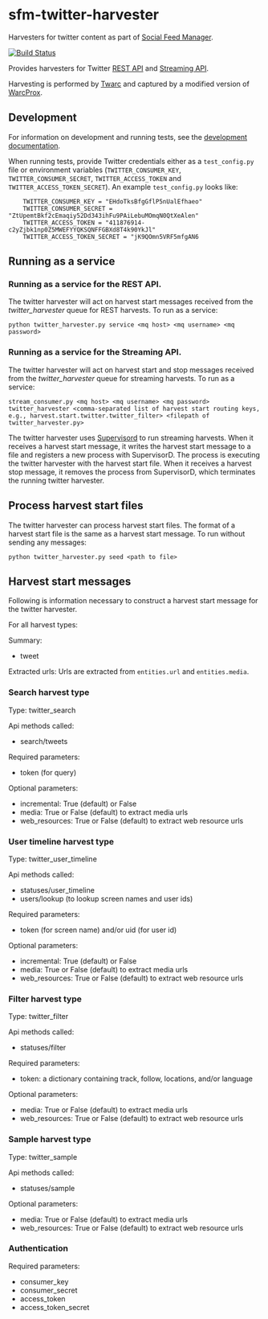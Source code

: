 # sfm-twitter-harvester
Harvesters for twitter content as part of [Social Feed Manager](http://gwu-libraries.github.io/sfm-ui).

[![Build Status](https://travis-ci.org/gwu-libraries/sfm-twitter-harvester.svg?branch=master)](https://travis-ci.org/gwu-libraries/sfm-twitter-harvester)

Provides harvesters for Twitter [REST API](https://dev.twitter.com/rest/public) and [Streaming API](https://dev.twitter.com/streaming/overview).

Harvesting is performed by [Twarc](https://github.com/edsu/twarc) and captured by a modified version of [WarcProx](https://github.com/gwu-libraries/warcprox).

## Development

For information on development and running tests, see the [development documentation](http://sfm.readthedocs.io/en/latest/development.html).

When running tests, provide Twitter credentials either as a `test_config.py` file or environment variables (`TWITTER_CONSUMER_KEY`,
`TWITTER_CONSUMER_SECRET`, `TWITTER_ACCESS_TOKEN` and `TWITTER_ACCESS_TOKEN_SECRET`).  An example `test_config.py` looks like:

        TWITTER_CONSUMER_KEY = "EHdoTksBfgGflP5nUalEfhaeo"
        TWITTER_CONSUMER_SECRET = "ZtUpemtBkf2cEmaqiy52Dd343ihFu9PAiLebuMOmqN0QtXeAlen"
        TWITTER_ACCESS_TOKEN = "411876914-c2yZjbk1np0Z5MWEFYYQKSQNFFGBXd8T4k90YkJl"
        TWITTER_ACCESS_TOKEN_SECRET = "jK9QOmn5VRF5mfgAN6

## Running as a service
### Running as a service for the REST API.
The twitter harvester will act on harvest start messages received from the  *twitter_harvester* queue for REST harvests. To run as a service:

    python twitter_harvester.py service <mq host> <mq username> <mq password>

### Running as a service for the Streaming API.
The twitter harvester will act on harvest start and stop messages received from the *twitter_harvester* queue for streaming harvests. To run as a service:

    stream_consumer.py <mq host> <mq username> <mq password> twitter_harvester <comma-separated list of harvest start routing keys, e.g., harvest.start.twitter.twitter_filter> <filepath of twitter_harvester.py>
    
The twitter harvester uses [Supervisord](http://supervisord.org/) to run streaming harvests.  When it receives a harvest start message, it writes the harvest start message to a file and registers a new process with SupervisorD.  The process is executing the twitter harvester with the harvest start file.  When it receives a harvest stop message, it removes the process from SupervisorD, which terminates the running twitter harvester.

## Process harvest start files
The twitter harvester can process harvest start files. The format of a harvest start file is the same as a harvest start message.  To run without sending any messages:

    python twitter_harvester.py seed <path to file>


## Harvest start messages
Following is information necessary to construct a harvest start message for the twitter harvester.

For all harvest types:

Summary:

  * tweet

Extracted urls: Urls are extracted from `entities.url` and `entities.media`.

### Search harvest type

Type: twitter_search

Api methods called:

  * search/tweets

Required parameters:

  * token (for query)

Optional parameters:

  * incremental: True (default) or False
  * media: True or False (default) to extract media urls
  * web_resources: True or False (default) to extract web resource urls
  
### User timeline harvest type

Type: twitter_user_timeline

Api methods called:

  * statuses/user_timeline
  * users/lookup (to lookup screen names and user ids)

Required parameters:

  * token (for screen name) and/or uid (for user id)

Optional parameters:

  * incremental: True (default) or False
  * media: True or False (default) to extract media urls
  * web_resources: True or False (default) to extract web resource urls
  
### Filter harvest type

Type: twitter_filter

Api methods called:

 * statuses/filter

Required parameters:

  * token: a dictionary containing track, follow, locations, and/or language
  
Optional parameters:

  * media: True or False (default) to extract media urls
  * web_resources: True or False (default) to extract web resource urls


### Sample harvest type

Type: twitter_sample

Api methods called:

 * statuses/sample

Optional parameters:

  * media: True or False (default) to extract media urls
  * web_resources: True or False (default) to extract web resource urls


### Authentication

Required parameters:

  * consumer_key
  * consumer_secret
  * access_token
  * access_token_secret
